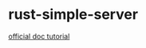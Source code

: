 # rust-simple-server

[official doc tutorial](https://doc.rust-lang.org/book/second-edition/ch20-00-final-project-a-web-server.html)
